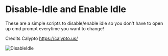# Disable-Idle and Enable Idle

These are a simple scripts to disable/enable idle so you don't have to open up cmd prompt everytime you want to change!

Credits Calypto https://calypto.us/

![DisableIdle](https://user-images.githubusercontent.com/107975725/175650142-edbbd997-3054-4511-b9c0-07742f488afd.png)
